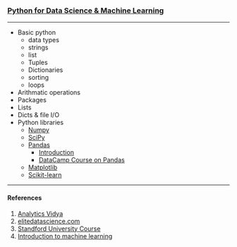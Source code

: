 ### **[Python for Data Science & Machine Learning](https://www.analyticsvidhya.com/learning-paths-data-science-business-analytics-business-intelligence-big-data/learning-path-data-science-python/)**

---

- Basic python
  - data types
  - strings
  - list
  - Tuples
  - Dictionaries
  - sorting
  - loops
- Arithmatic operations
- Packages
- Lists
- Dicts & file I/O
- Python libraries
  - [Numpy](http://wiki.scipy.org/Tentative_NumPy_Tutorial)
  - [SciPy](https://docs.scipy.org/doc/scipy/reference/tutorial/)
  - [Pandas](http://pandas.pydata.org/pandas-docs/stable/10min.html)
    - [Introduction](http://www.gregreda.com/2013/10/26/intro-to-pandas-data-structures/)
    - [DataCamp Course on Pandas](https://www.datacamp.com/courses/pandas-foundations)
  - [Matplotlib](http://nbviewer.jupyter.org/github/jrjohansson/scientific-python-lectures/blob/master/Lecture-4-Matplotlib.ipynb)
  - [Scikit-learn](https://www.analyticsvidhya.com/blog/2015/01/scikit-learn-python-machine-learning-tool/)

---

#### References

1. [Analytics Vidya](https://www.analyticsvidhya.com/blog/2016/01/complete-tutorial-learn-data-science-python-scratch-2/)
2. [elitedatascience.com](https://elitedatascience.com/learn-python-for-data-science)
3. [Standford University Course](https://see.stanford.edu/Course/CS229)
4. [Introduction to machine learning](https://classroom.udacity.com/courses/ud120-india)
